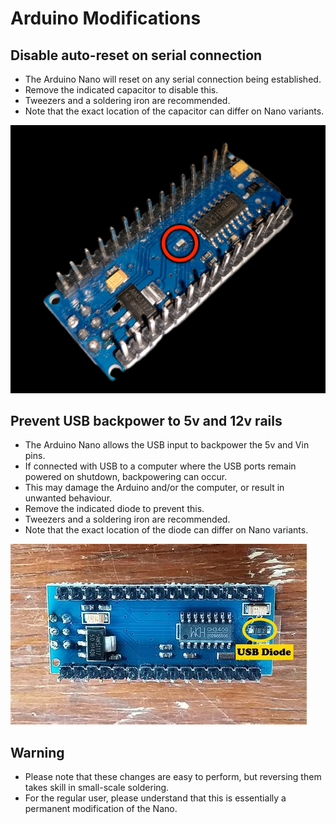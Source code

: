 # Arduino Modifications

## Disable auto-reset on serial connection
- The Arduino Nano will reset on any serial connection being established.
- Remove the indicated capacitor to disable this.
- Tweezers and a soldering iron are recommended.
- Note that the exact location of the capacitor can differ on Nano variants.

![img.png](img.png)


## Prevent USB backpower to 5v and 12v rails
- The Arduino Nano allows the USB input to backpower the 5v and Vin pins.
- If connected with USB to a computer where the USB ports remain powered on shutdown, backpowering can occur.
- This may damage the Arduino and/or the computer, or result in unwanted behaviour.
- Remove the indicated diode to prevent this.
- Tweezers and a soldering iron are recommended.
- Note that the exact location of the diode can differ on Nano variants.

![img_1.png](img_1.png)

## Warning
- Please note that these changes are easy to perform, but reversing them takes skill in small-scale soldering.
- For the regular user, please understand that this is essentially a permanent modification of the Nano.